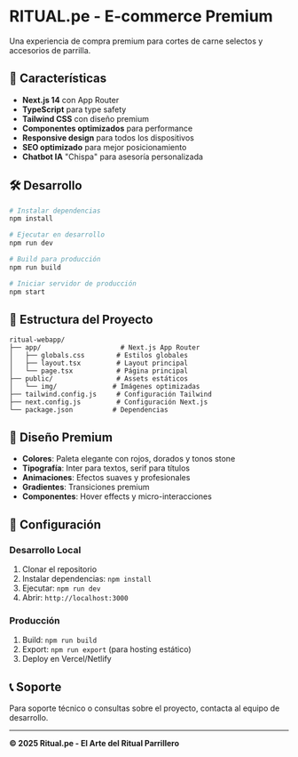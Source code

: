 # RITUAL.pe - E-commerce Premium

Una experiencia de compra premium para cortes de carne selectos y accesorios de parrilla.

## 🚀 Características

- **Next.js 14** con App Router
- **TypeScript** para type safety
- **Tailwind CSS** con diseño premium
- **Componentes optimizados** para performance
- **Responsive design** para todos los dispositivos
- **SEO optimizado** para mejor posicionamiento
- **Chatbot IA** "Chispa" para asesoría personalizada

## 🛠️ Desarrollo

```bash
# Instalar dependencias
npm install

# Ejecutar en desarrollo
npm run dev

# Build para producción
npm run build

# Iniciar servidor de producción
npm start
```

## 📁 Estructura del Proyecto

```
ritual-webapp/
├── app/                    # Next.js App Router
│   ├── globals.css        # Estilos globales
│   ├── layout.tsx         # Layout principal
│   └── page.tsx           # Página principal
├── public/                # Assets estáticos
│   └── img/              # Imágenes optimizadas
├── tailwind.config.js     # Configuración Tailwind
├── next.config.js         # Configuración Next.js
└── package.json          # Dependencias
```

## 🎨 Diseño Premium

- **Colores**: Paleta elegante con rojos, dorados y tonos stone
- **Tipografía**: Inter para textos, serif para títulos
- **Animaciones**: Efectos suaves y profesionales
- **Gradientes**: Transiciones premium
- **Componentes**: Hover effects y micro-interacciones

## 🔧 Configuración

### Desarrollo Local
1. Clonar el repositorio
2. Instalar dependencias: `npm install`
3. Ejecutar: `npm run dev`
4. Abrir: `http://localhost:3000`

### Producción
1. Build: `npm run build`
2. Export: `npm run export` (para hosting estático)
3. Deploy en Vercel/Netlify

## 📞 Soporte

Para soporte técnico o consultas sobre el proyecto, contacta al equipo de desarrollo.

---

**© 2025 Ritual.pe - El Arte del Ritual Parrillero**